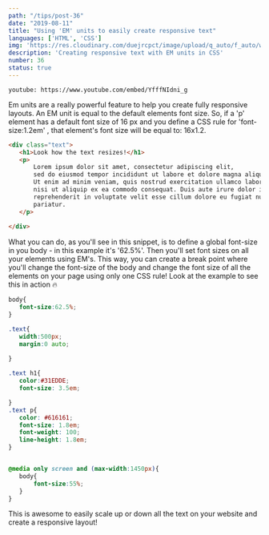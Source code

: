 ```yaml
---
path: "/tips/post-36"
date: "2019-08-11"
title: "Using 'EM' units to easily create responsive text"
languages: ['HTML', 'CSS']
img: 'https://res.cloudinary.com/duejrcpct/image/upload/q_auto/f_auto/w_1000/v1586555665/tips/1_okhogn.jpg'
description: 'Creating responsive text with EM units in CSS'
number: 36
status: true
---
```


`youtube: https://www.youtube.com/embed/YfffNIdni_g`

Em units are a really powerful feature to help you create fully responsive layouts. An EM unit is equal to the default elements font size. So, if a 'p' element has a default font size of 16 px and you define a CSS rule for 'font-size:1.2em' , that element's font size will be equal to: 16x1.2.

 ```html
 <div class="text">
    <h1>Look how the text resizes!</h1>
    <p>
        Lorem ipsum dolor sit amet, consectetur adipiscing elit,
        sed do eiusmod tempor incididunt ut labore et dolore magna aliqua.
        Ut enim ad minim veniam, quis nostrud exercitation ullamco laboris
        nisi ut aliquip ex ea commodo consequat. Duis aute irure dolor in
        reprehenderit in voluptate velit esse cillum dolore eu fugiat nulla
        pariatur.
    </p>
    
</div>
 ```

What you can do, as you'll see in this snippet, is to define a global font-size in you body - in this example it's '62.5%'. Then you'll set font sizes on all your elements using EM's.
This way, you can create a break point where you'll change the font-size of the body and change the font size of all the elements on your page using only one CSS rule! Look at the example to see this in action 🔥


 ```css
body{
    font-size:62.5%;
}

.text{
    width:500px;
    margin:0 auto;
    
}

.text h1{
    color:#31EDDE;
    font-size: 3.5em;

}
.text p{
    color: #616161;
    font-size: 1.8em;
    font-weight: 100;
    line-height: 1.8em;
}


@media only screen and (max-width:1450px){
    body{
        font-size:55%;
    }
}
 ```
This is awesome to easily scale up or down all the text on your website and create a responsive layout!